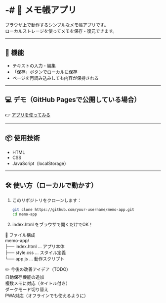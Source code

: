 # -# 📝 メモ帳アプリ

ブラウザ上で動作するシンプルなメモ帳アプリです。  
ローカルストレージを使ってメモを保存・復元できます。

---

## 🚀 機能

- テキストの入力・編集
- 「保存」ボタンでローカルに保存
- ページを再読み込みしても内容が保持される

---

## 💻 デモ（GitHub Pagesで公開している場合）

👉 [アプリを使ってみる](https://takenori626.github.io/memo-app/)

---

## 📦 使用技術

- HTML
- CSS
- JavaScript（localStorage）

---

## 🛠️ 使い方（ローカルで動かす）

1. このリポジトリをクローンします：

   ```bash
   git clone https://github.com/your-username/memo-app.git
   cd memo-app
   
2. index.html をブラウザで開くだけでOK！
   
 📁 ファイル構成  
memo-app/  
├── index.html       ... アプリ本体  
├── style.css        ... スタイル定義  
└── app.js           ... 動作スクリプト    

✏️ 今後の改善アイデア（TODO）  
  自動保存機能の追加  
  複数メモに対応（タイトル付き）  
  ダークモード切り替え  
  PWA対応（オフラインでも使えるように）  

